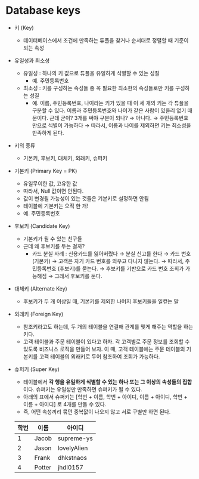 # Database keys

- 키 (Key)
    - 데이터베이스에서 조건에 만족하는 튜플을 찾거나 순서대로 정렬할 때 기준이 되는 속성

- 유일성과 최소성
    - 유일성 : 하나의 키 값으로 튜플을 유일하게 식별할 수 있는 성질
        - 예. 주민등록번호
    - 최소성 : 키를 구성하는 속성들 중 꼭 필요한 최소한의 속성들로만 키를 구성하는 성질
        - 예. 이름, 주민등록번호, 나이라는 키가 있을 때 이 세 개의 키는 각 튜플을 구분할 수 있다. 이름과 주민등록번호와 나이가 같은 사람이 있을리 없기 때문이다. 근데 굳이? 3개를 써야 구분이 되나? → 아니다. → 주민등록번호 만으로 식별이 가능하다 → 따라서, 이름과 나이를 제외하면 키는 최소성을 만족하게 된다.

- 키의 종류
    - 기본키, 후보키, 대체키, 외래키, 슈퍼키
    
- 기본키 (Primary Key = PK)
    - 유일무이한 값, 고유한 값
    - 따라서, Null 값이면 안된다.
    - 값이 변경될 가능성이 있는 것들은 기본키로 설정하면 안됨
    - 테이블에 기본키는 오직 한 개!
    - 예. 주민등록번호
    
- 후보키 (Candidate Key)
    - 기본키가 될 수 있는 친구들
    - 근데 왜 후보키를 두는 걸까?
        - 카드 분실 사례 : 신용카드를 잃어버렸다 → 분실 신고를 한다 → 카드 번호 (기본키) → 고객은 자기 카드 번호를 외우고 다니지 않는다. → 따라서, 주민등록번호 (후보키)를 묻는다. → 후보키를 기반으로 카드 번호 조회가 가능해짐 → 그래서 후보키를 둔다.
        
- 대체키 (Alternate Key)
    - 후보키가 두 개 이상일 때, 기본키를 제외한 나머지 후보키들을 일컫는 말

- 외래키 (Foreign Key)
    - 참조키라고도 하는데, 두 개의 테이블을 연결해 관계를 맺게 해주는 역할을 하는 키다.
    - 고객 테이블과 주문 테이블이 있다고 하자. 각 고객별로 주문 정보를 조회할 수 있도록 비즈니스 로직을 만들어 보자. 이 때, 고객 테이블에는 주문 테이블의 기본키를 고객 테이블의 외래키로 두어 참조하여 조회가 가능하다.

- 슈퍼키 (Super Key)
    - 테이블에서 **각 행을 유일하게 식별할 수 있는 하나 또는 그 이상의 속성들의 집합**이다. 슈퍼키는 유일성만 만족하면 슈퍼키가 될 수 있다.
    - 아래의 표에서 슈퍼키는 [학번 + 이름, 학번 + 아이디, 이름 + 아이디, 학번 + 이름 + 아이디] 로 4개를 만들 수 있다.
    - 즉, 어떤 속성끼리 묶던 중복깞이 나오지 않고 서로 구별만 하면 된다.
    
    | 학번 | 이름 | 아이디 |
    | --- | --- | --- |
    | 1 | Jacob | supreme-ys |
    | 2 | Jason | lovelyAlien |
    | 3 | Frank | dhkstnaos |
    | 4 | Potter | jhdl0157 |
